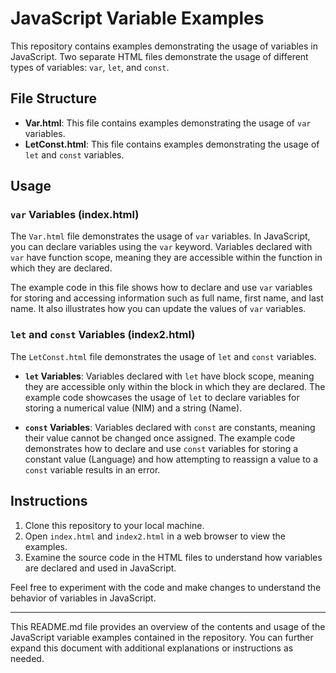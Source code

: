 # JavaScript Variable Examples

This repository contains examples demonstrating the usage of variables in JavaScript. Two separate HTML files demonstrate the usage of different types of variables: `var`, `let`, and `const`.

## File Structure

- **Var.html**: This file contains examples demonstrating the usage of `var` variables.
- **LetConst.html**: This file contains examples demonstrating the usage of `let` and `const` variables.

## Usage

### `var` Variables (index.html)

The `Var.html` file demonstrates the usage of `var` variables. In JavaScript, you can declare variables using the `var` keyword. Variables declared with `var` have function scope, meaning they are accessible within the function in which they are declared.

The example code in this file shows how to declare and use `var` variables for storing and accessing information such as full name, first name, and last name. It also illustrates how you can update the values of `var` variables.

### `let` and `const` Variables (index2.html)

The `LetConst.html` file demonstrates the usage of `let` and `const` variables. 

- **`let` Variables**: Variables declared with `let` have block scope, meaning they are accessible only within the block in which they are declared. The example code showcases the usage of `let` to declare variables for storing a numerical value (NIM) and a string (Name).

- **`const` Variables**: Variables declared with `const` are constants, meaning their value cannot be changed once assigned. The example code demonstrates how to declare and use `const` variables for storing a constant value (Language) and how attempting to reassign a value to a `const` variable results in an error.

## Instructions

1. Clone this repository to your local machine.
2. Open `index.html` and `index2.html` in a web browser to view the examples.
3. Examine the source code in the HTML files to understand how variables are declared and used in JavaScript.

Feel free to experiment with the code and make changes to understand the behavior of variables in JavaScript.

---

This README.md file provides an overview of the contents and usage of the JavaScript variable examples contained in the repository. You can further expand this document with additional explanations or instructions as needed.
